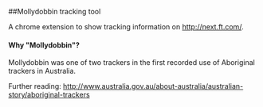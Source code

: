 ##Mollydobbin tracking tool

A chrome extension to show tracking information on http://next.ft.com/.

#### Why "Mollydobbin"?

Mollydobbin was one of two trackers in the first recorded use of Aboriginal trackers in Australia.

Further reading: http://www.australia.gov.au/about-australia/australian-story/aboriginal-trackers

